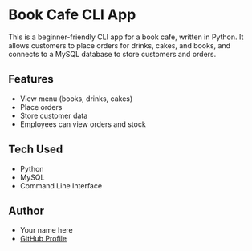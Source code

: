 # Book Cafe CLI App

This is a beginner-friendly CLI app for a book cafe, written in Python.
It allows customers to place orders for drinks, cakes, and books,
and connects to a MySQL database to store customers and orders.

## Features
- View menu (books, drinks, cakes)
- Place orders
- Store customer data
- Employees can view orders and stock

## Tech Used
- Python
- MySQL
- Command Line Interface

## Author
- Your name here
- [GitHub Profile](https://github.com/POJEsang)

